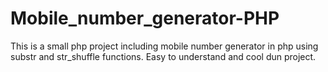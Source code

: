 # Mobile_number_generator-PHP
This is a small php project including mobile number generator in php using substr and str_shuffle functions. Easy to understand and cool dun project.
